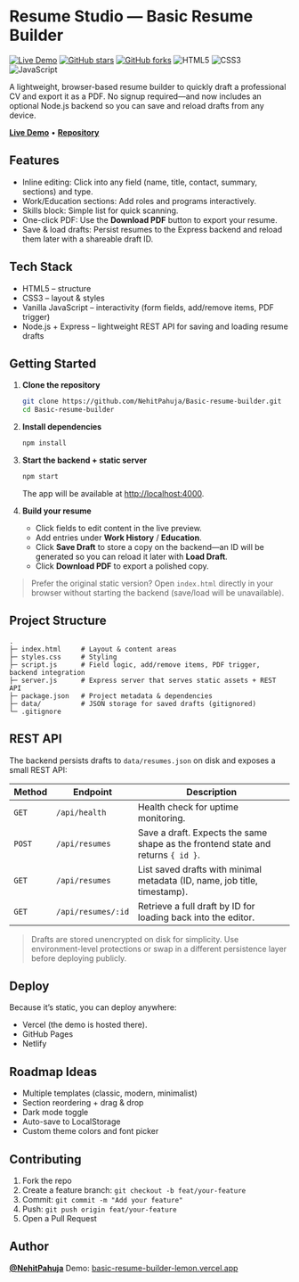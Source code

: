 # Resume Studio — Basic Resume Builder

[![Live Demo](https://img.shields.io/badge/demo-online-green)](https://basic-resume-builder-lemon.vercel.app/)
[![GitHub stars](https://img.shields.io/github/stars/NehitPahuja/Basic-resume-builder?style=social)](https://github.com/NehitPahuja/Basic-resume-builder/stargazers)
[![GitHub forks](https://img.shields.io/github/forks/NehitPahuja/Basic-resume-builder?style=social)](https://github.com/NehitPahuja/Basic-resume-builder/network/members)
![HTML5](https://img.shields.io/badge/HTML5-orange?logo=html5\&logoColor=white)
![CSS3](https://img.shields.io/badge/CSS3-blue?logo=css3\&logoColor=white)
![JavaScript](https://img.shields.io/badge/JavaScript-yellow?logo=javascript\&logoColor=black)

A lightweight, browser-based resume builder to quickly draft a professional CV and export it as a PDF. No signup required—and now includes an optional Node.js backend so you can save and reload drafts from any device.

[**Live Demo**](https://basic-resume-builder-lemon.vercel.app/) • [**Repository**](https://github.com/NehitPahuja/Basic-resume-builder)

## Features

* Inline editing: Click into any field (name, title, contact, summary, sections) and type.
* Work/Education sections: Add roles and programs interactively.
* Skills block: Simple list for quick scanning.
* One-click PDF: Use the **Download PDF** button to export your resume.
* Save & load drafts: Persist resumes to the Express backend and reload them later with a shareable draft ID.

## Tech Stack

* HTML5 – structure
* CSS3 – layout & styles
* Vanilla JavaScript – interactivity (form fields, add/remove items, PDF trigger)
* Node.js + Express – lightweight REST API for saving and loading resume drafts


## Getting Started

1. **Clone the repository**

   ```bash
   git clone https://github.com/NehitPahuja/Basic-resume-builder.git
   cd Basic-resume-builder
   ```

2. **Install dependencies**

   ```bash
   npm install
   ```

3. **Start the backend + static server**

   ```bash
   npm start
   ```

   The app will be available at [http://localhost:4000](http://localhost:4000).

4. **Build your resume**

   * Click fields to edit content in the live preview.
   * Add entries under **Work History** / **Education**.
   * Click **Save Draft** to store a copy on the backend—an ID will be generated so you can reload it later with **Load Draft**.
   * Click **Download PDF** to export a polished copy.

> Prefer the original static version? Open `index.html` directly in your browser without starting the backend (save/load will be unavailable).

## Project Structure

```
.
├─ index.html     # Layout & content areas
├─ styles.css     # Styling
├─ script.js      # Field logic, add/remove items, PDF trigger, backend integration
├─ server.js      # Express server that serves static assets + REST API
├─ package.json   # Project metadata & dependencies
├─ data/          # JSON storage for saved drafts (gitignored)
└─ .gitignore
```

## REST API

The backend persists drafts to `data/resumes.json` on disk and exposes a small REST API:

| Method | Endpoint | Description |
| ------ | -------- | ----------- |
| `GET`  | `/api/health` | Health check for uptime monitoring. |
| `POST` | `/api/resumes` | Save a draft. Expects the same shape as the frontend state and returns `{ id }`. |
| `GET`  | `/api/resumes` | List saved drafts with minimal metadata (ID, name, job title, timestamp). |
| `GET`  | `/api/resumes/:id` | Retrieve a full draft by ID for loading back into the editor. |

> Drafts are stored unencrypted on disk for simplicity. Use environment-level protections or swap in a different persistence layer before deploying publicly.

## Deploy

Because it’s static, you can deploy anywhere:

* Vercel (the demo is hosted there).
* GitHub Pages
* Netlify

## Roadmap Ideas

* Multiple templates (classic, modern, minimalist)
* Section reordering + drag & drop
* Dark mode toggle
* Auto-save to LocalStorage
* Custom theme colors and font picker

## Contributing

1. Fork the repo
2. Create a feature branch: `git checkout -b feat/your-feature`
3. Commit: `git commit -m "Add your feature"`
4. Push: `git push origin feat/your-feature`
5. Open a Pull Request

## Author

**[@NehitPahuja](https://github.com/NehitPahuja)**
Demo: [basic-resume-builder-lemon.vercel.app](https://basic-resume-builder-lemon.vercel.app/)


